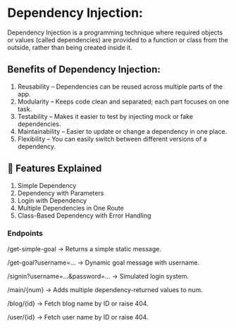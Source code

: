 # Dependency Injection:
Dependency Injection is a programming technique where required objects or values (called dependencies) are provided to a function or class from the outside, rather than being created inside it.

## Benefits of Dependency Injection:
1. Reusability – Dependencies can be reused across multiple parts of the app.
2. Modularity – Keeps code clean and separated; each part focuses on one task.
3. Testability – Makes it easier to test by injecting mock or fake dependencies.
4. Maintainability – Easier to update or change a dependency in one place.
5. Flexibility – You can easily switch between different versions of a dependency.

## 🔧 Features Explained
1. Simple Dependency
2. Dependency with Parameters
3. Login with Dependency
4. Multiple Dependencies in One Route
5. Class-Based Dependency with Error Handling

### Endpoints
/get-simple-goal → Returns a simple static message.

/get-goal?username=... → Dynamic goal message with username.

/signin?username=...&password=... → Simulated login system.

/main/{num} → Adds multiple dependency-returned values to num.

/blog/{id} → Fetch blog name by ID or raise 404.

/user/{id} → Fetch user name by ID or raise 404.
